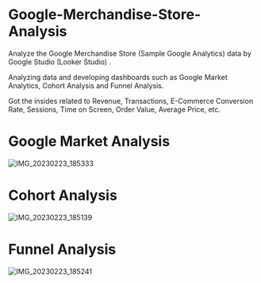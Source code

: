 # Google-Merchandise-Store-Analysis

Analyze the Google Merchandise Store (Sample Google Analytics) data by Google Studio (Looker Studio) .

Analyzing data and developing dashboards such as Google Market Analytics, Cohort Analysis and Funnel Analysis.

Got the insides related to Revenue, Transactions, E-Commerce Conversion Rate, Sessions, Time on Screen, Order Value, Average Price, etc.


# Google Market Analysis
![IMG_20230223_185333](https://user-images.githubusercontent.com/112092937/222230397-fde06cba-58d8-4489-9ea4-c6abe15878ec.jpg)

# Cohort Analysis
![IMG_20230223_185139](https://user-images.githubusercontent.com/112092937/222230398-8ac74cc6-b134-42cc-acc9-d67f57058b65.jpg)

# Funnel Analysis
![IMG_20230223_185241](https://user-images.githubusercontent.com/112092937/222230451-9218da64-460a-4b4b-8473-b9434784717a.jpg)
